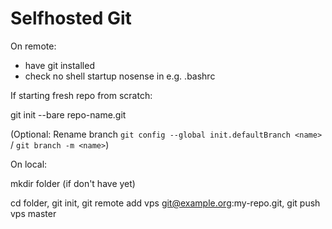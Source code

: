 # Selfhosted Git

On remote:

- have git installed
- check no shell startup nosense in e.g. .bashrc

If starting fresh repo from scratch:

git init --bare repo-name.git

(Optional: Rename branch `git config --global init.defaultBranch <name>` / `git branch -m <name>`)

On local:

mkdir folder (if don't have yet)

cd folder, git init, git remote add vps git@example.org:my-repo.git, git push vps master
